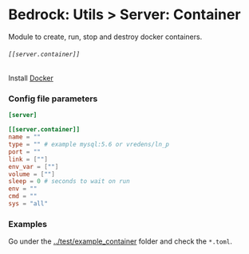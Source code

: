 # Bedrock: Utils > Server: Container

Module to create, run, stop and destroy docker containers.<br>

###### `[[server.container]]`
Install [Docker](https://www.docker.com/)

### Config file parameters
```toml
[server]

[[server.container]]
name = ""
type = "" # example mysql:5.6 or vredens/ln_p
port = ""
link = [""]
env_var = [""]
volume = [""]
sleep = 0 # seconds to wait on run
env = ""
cmd = ""
sys = "all"
```

### Examples
Go under the [../test/example_container](../test/example_container) folder and check the `*.toml`.
